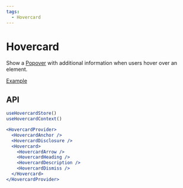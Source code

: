 ```yaml
---
tags:
  - Hovercard
---
```


# Hovercard

<div data-description>

Show a <a href="/components/popover">Popover</a> with additional information when users hover over an element.

</div>

<div data-tags></div>

<a href="../examples/hovercard/index.tsx" data-playground>Example</a>

## API

```jsx
useHovercardStore()
useHovercardContext()

<HovercardProvider>
  <HovercardAnchor />
  <HovercardDisclosure />
  <Hovercard>
    <HovercardArrow />
    <HovercardHeading />
    <HovercardDescription />
    <HovercardDismiss />
  </Hovercard>
</HovercardProvider>
```
